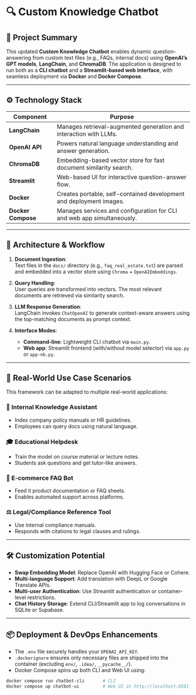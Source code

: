 # 🔍 Custom Knowledge Chatbot

## 🧠 Project Summary

This updated **Custom Knowledge Chatbot** enables dynamic question-answering from custom text files (e.g., FAQs, internal docs) using **OpenAI’s GPT models**, **LangChain**, and **ChromaDB**. The application is designed to run both as a **CLI chatbot** and a **Streamlit-based web interface**, with seamless deployment via **Docker** and **Docker Compose**.

---

## ⚙️ Technology Stack

| Component          | Purpose                                                                 |
|--------------------|-------------------------------------------------------------------------|
| **LangChain**      | Manages retrieval-augmented generation and interaction with LLMs.       |
| **OpenAI API**     | Powers natural language understanding and answer generation.            |
| **ChromaDB**       | Embedding-based vector store for fast document similarity search.       |
| **Streamlit**      | Web-based UI for interactive question-answer flow.                      |
| **Docker**         | Creates portable, self-contained development and deployment images.     |
| **Docker Compose** | Manages services and configuration for CLI and web app simultaneously.  |

---

## 🧱 Architecture & Workflow

1. **Document Ingestion**:  
   Text files in the `docs/` directory (e.g., `faq_real_estate.txt`) are parsed and embedded into a vector store using `Chroma` + `OpenAIEmbeddings`.

2. **Query Handling**:  
   User queries are transformed into vectors. The most relevant documents are retrieved via similarity search.

3. **LLM Response Generation**:  
   LangChain invokes `ChatOpenAI` to generate context-aware answers using the top-matching documents as prompt context.

4. **Interface Modes**:
   - **Command-line**: Lightweight CLI chatbot via `main.py`.
   - **Web app**: Streamlit frontend (with/without model selector) via `app.py` or `app-nb.py`.

---

## 🚀 Real-World Use Case Scenarios

This framework can be adapted to multiple real-world applications:

### 🏢 Internal Knowledge Assistant
- Index company policy manuals or HR guidelines.
- Employees can query docs using natural language.

### 🎓 Educational Helpdesk
- Train the model on course material or lecture notes.
- Students ask questions and get tutor-like answers.

### 🛒 E-commerce FAQ Bot
- Feed it product documentation or FAQ sheets.
- Enables automated support across platforms.

### ⚖️ Legal/Compliance Reference Tool
- Use internal compliance manuals.
- Responds with citations to legal clauses and rulings.

---

## 🛠️ Customization Potential

- **Swap Embedding Model**: Replace OpenAI with Hugging Face or Cohere.
- **Multi-language Support**: Add translation with DeepL or Google Translate APIs.
- **Multi-user Authentication**: Use Streamlit authentication or container-level restrictions.
- **Chat History Storage**: Extend CLI/Streamlit app to log conversations in SQLite or Supabase.

---

## 📦 Deployment & DevOps Enhancements

- The `.env` file securely handles your `OPENAI_API_KEY`.
- `.dockerignore` ensures only necessary files are shipped into the container (excluding `env/`, `.idea/`, `__pycache__/`).
- Docker Compose spins up both CLI and Web UI using:

```bash
docker compose run chatbot-cli       # CLI
docker compose up chatbot-ui         # Web UI at http://localhost:8501
```
